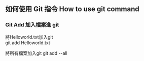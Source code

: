 ## 如何使用 Git 指令 How to use git command


### Git Add 加入檔案進 git
將Helloworld.txt加入git  
git add Helloworld.txt

將所有檔案加入git
git add --all
